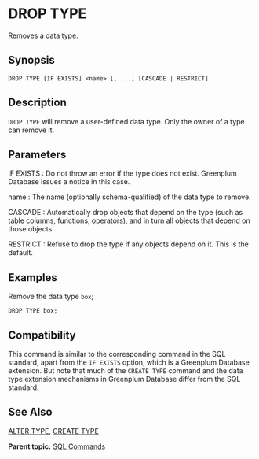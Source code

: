 # DROP TYPE

Removes a data type.

## Synopsis

``` {#sql_command_synopsis}
DROP TYPE [IF EXISTS] <name> [, ...] [CASCADE | RESTRICT]
```

## Description

`DROP TYPE` will remove a user-defined data type. Only the owner of a type can remove it.

## Parameters

IF EXISTS
:   Do not throw an error if the type does not exist. Greenplum Database issues a notice in this case.

name
:   The name (optionally schema-qualified) of the data type to remove.

CASCADE
:   Automatically drop objects that depend on the type (such as table columns, functions, operators), and in turn all objects that depend on those objects.

RESTRICT
:   Refuse to drop the type if any objects depend on it. This is the default.

## Examples

Remove the data type `box`;

```
DROP TYPE box;
```

## Compatibility

This command is similar to the corresponding command in the SQL standard, apart from the `IF EXISTS` option, which is a Greenplum Database extension. But note that much of the `CREATE TYPE` command and the data type extension mechanisms in Greenplum Database differ from the SQL standard.

## See Also

[ALTER TYPE](ALTER_TYPE.html), [CREATE TYPE](CREATE_TYPE.html)

**Parent topic:** [SQL Commands](../sql_commands/sql_ref.html)

